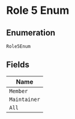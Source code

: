 
# Role 5 Enum

## Enumeration

`Role5Enum`

## Fields

| Name |
|  --- |
| `Member` |
| `Maintainer` |
| `All` |


